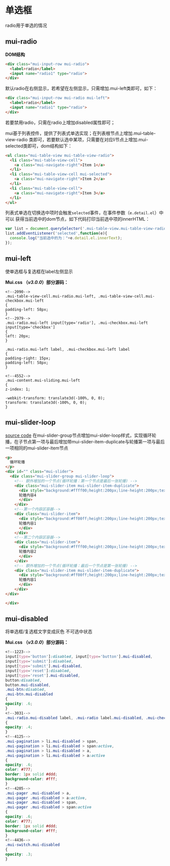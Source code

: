 # 单选框

radio用于单选的情况

## mui-radio

**DOM结构**

```html
<div class="mui-input-row mui-radio">
  <label>radio</label>
  <input name="radio1" type="radio">
</div>
```

默认radio在右侧显示，若希望在左侧显示，只需增加.mui-left类即可，如下：

```html
<div class="mui-input-row mui-radio mui-left">
  <label>radio</label>
  <input name="radio1" type="radio">
</div>
```

若要禁用radio，只需在radio上增加disabled属性即可；

mui基于列表控件，提供了列表式单选实现；在列表根节点上增加.mui-table-view-radio
类即可，若要默认选中某项，只需要在对应li节点上增加.mui-selected类即可，dom结构如下：

```html
<ul class="mui-table-view mui-table-view-radio">
  <li class="mui-table-view-cell">
    <a class="mui-navigate-right">Item 1</a>
  </li>
  <li class="mui-table-view-cell mui-selected">
    <a class="mui-navigate-right">Item 2</a>
  </li>
  <li class="mui-table-view-cell">
    <a class="mui-navigate-right">Item 3</a>
  </li>
</ul>
```

列表式单选在切换选中项时会触发`selected`事件，在事件参数（`e.detail.el`）中可以
获得当前选中的dom节点，如下代码打印当前选中项的innerHTML：

```js
var list = document.querySelector('.mui-table-view.mui-table-view-radio');
list.addEventListener('selected',function(e){
  console.log("当前选中的为："+e.detail.el.innerText);
});
```

## mui-left
使单选框与复选框在label左侧显示


**Mui.css （*v3.0.0*）部分源码：**
```
<!--2090-->
.mui-table-view-cell.mui-radio.mui-left, .mui-table-view-cell.mui-checkbox.mui-left
{
padding-left: 58px;
}
<!--2979-->
.mui-radio.mui-left input[type='radio'], .mui-checkbox.mui-left input[type='checkbox']
{
left: 20px;
}

.mui-radio.mui-left label, .mui-checkbox.mui-left label
{
padding-right: 15px;
padding-left: 58px;
}

<!--4552-->
.mui-content.mui-sliding.mui-left
{
z-index: 1;

-webkit-transform: translate3d(-100%, 0, 0);
transform: translate3d(-100%, 0, 0);
}
```
## mui-slider-loop

[source code](https://jsfiddle.net/badfl/49up0q4y/)
在mui-slider-group节点增加mui-slder-loop样式，实现循环轮播，在子节点第一项与最后增加带mui-slider-item-duplicate与轮播第一项与最后一项相同的mui-slider-item节点

```html
<p>
  循环轮播
</p>
<div id="" class="mui-slider">
  <div class="mui-slider-group mui-slider-loop">
    <!-- 额外增加的一个节点(循环轮播：第一个节点是最后一张轮播) -->
    <div class="mui-slider-item mui-slider-item-duplicate">
      <div style="background:#ffff00;height:200px;line-height:200px;text-align:center;">
      轮播内容4
      </div>
    </div>
    <!--第一个内容区容器-->
    <div class="mui-slider-item">
      <div style="background:#ff00ff;height:200px;line-height:200px;text-align:center;">
      轮播内容1
      </div>
    </div>
    <!--第二个内容区容器-->
    <div class="mui-slider-item">
      <div style="background:#ffff00;height:200px;line-height:200px;text-align:center;">
      轮播内容2
      </div>
    </div>
    <!-- 额外增加的一个节点(循环轮播：最后一个节点是第一张轮播) -->
    <div class="mui-slider-item mui-slider-item-duplicate">
      <div style="background:#ff00ff;height:200px;line-height:200px;text-align:center;">
      轮播内容1
      </div>
    </div>
</div>

</div>
```

## mui-disabled
将单选框/复选框文字变成灰色 不可选中状态


 **Mui.css （*v3.0.0*）部分源码：**
```css
<!--1223-->
input[type='button']:disabled, input[type='button'].mui-disabled,
input[type='submit']:disabled,
input[type='submit'].mui-disabled,
input[type='reset']:disabled,
input[type='reset'].mui-disabled,
button:disabled,
button.mui-disabled,
.mui-btn:disabled,
.mui-btn.mui-disabled
{
opacity: .6;
}
<!--3031-->
.mui-radio.mui-disabled label, .mui-radio label.mui-disabled, .mui-checkbox.mui-disabled label, .mui-checkbox label.mui-disabled
{
opacity: .4;
}
<!--4125-->
.mui-pagination > li.mui-disabled > span,
.mui-pagination > li.mui-disabled > span:active,
.mui-pagination > li.mui-disabled > a,
.mui-pagination > li.mui-disabled > a:active
{
opacity: .6;
color: #777;
border: 1px solid #ddd;
background-color: #fff;
}
<!--4205-->
.mui-pager .mui-disabled > a,
.mui-pager .mui-disabled > a:active,
.mui-pager .mui-disabled > span,
.mui-pager .mui-disabled > span:active
{
opacity: .6;
color: #777;
border: 1px solid #ddd;
background-color: #fff;
}
<!--4436-->
.mui-switch.mui-disabled
{
opacity: .3;
}

```
